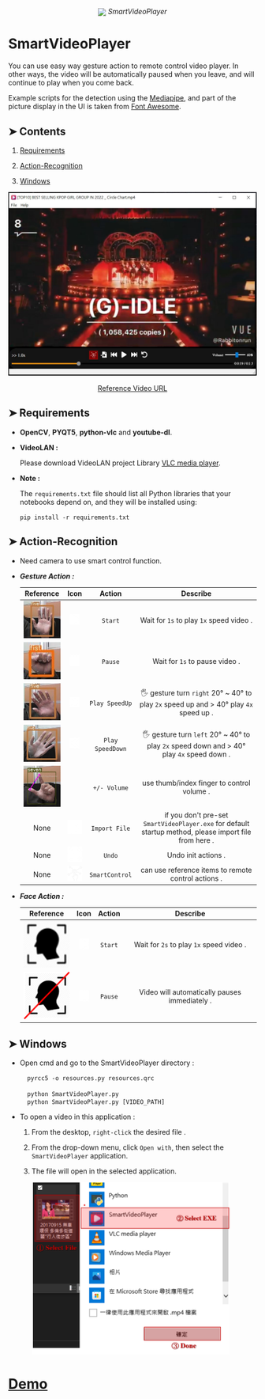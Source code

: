 <p align="center">
  <img align="center" src="SmartVideoPlayer.ico">
  <em size="10" color="#5555cc" face="serif">SmartVideoPlayer</em><br>
</p>

# SmartVideoPlayer

You can use easy way gesture action to remote control video player. In other ways, the video will be automatically paused when you leave, and will continue to play when you come back. 

Example scripts for the detection using the [Mediapipe](https://github.com/google/mediapipe), and part of the picture display in the UI is taken from [Font Awesome](https://fontawesome.com).

## ➤ Contents
1) [Requirements](#Requirements)

2) [Action-Recognition](#Action-Recognition)

3) [Windows](#Windows)

<p align="center">
    <img src="temp/demo/GUI.JPG" width=600px>
</p>
<div align="center">
  <a href="https://www.youtube.com/watch?v=FwhnuyOf8ms&ab_channel=%E6%9F%8F%E5%B0%BCBunny">Reference Video URL</a>
</div>

## ➤ Requirements

* **OpenCV**, **PYQT5**, **python-vlc** and **youtube-dl**. 
* **VideoLAN :**

    Please download VideoLAN project Library [VLC media player](https://download.cnet.com/developer/videolan/i-6197208/).
* **Note :**

    The `requirements.txt` file should list all Python libraries that your notebooks
    depend on, and they will be installed using:

    ```
    pip install -r requirements.txt
    ```

## ➤ Action-Recognition
* Need camera to use smart control function.

* ***Gesture Action :***

    |  Reference | Icon | Action |     Describe      |
    |:-----------:|:-------:|:-------:|:---------------------------:|
    | [<img src="temp/demo/start.JPG" width=100px>](temp/demo/) | [<img src="assets/play.png" width=20px>](assets/) | `Start` | Wait for `1s` to play `1x` speed video . |
    | [<img src="temp/demo/pause.JPG" width=100px>](temp/demo/) | [<img src="assets/pause.png" width=20px>](assets/) | `Pause` | Wait for `1s` to pause video . |
    | [<img src="temp/demo/incr_play_speed.JPG" width=100px>](temp/demo/) | [<img src="assets/fast-forward.png" width=20px>](assets/) | `Play SpeedUp` | 🖐 gesture turn `right` 20° ~ 40° to play `2x` speed up and  > 40° play `4x` speed up . |
    | [<img src="temp/demo/decr_play_speed.JPG" width=100px>](temp/demo/) | [<img src="assets/fast-backward.png" width=20px>](assets/) | `Play SpeedDown` | 🖐 gesture turn `left` 20° ~ 40° to play `2x` speed down and  > 40° play `4x` speed down . |
    | [<img src="temp/demo/adjust_volume.gif" width=100px>](temp/demo/) |  | `+/- Volume` | use thumb/index finger to control volume . |
    | None | [<img src="assets/file-import.png" width=30px>](assets/) | `Import File` | if you don't pre-set `SmartVideoPlayer.exe` for default startup method, please import file from here . |
    | None | [<img src="assets/undo.png" width=30px>](assets/) | `Undo` | Undo init actions . |
    | None | [<img src="assets/control-center.png" width=30px>](assets/) | `SmartControl` | can use reference items to remote control actions . |

* ***Face Action :***

    |  Reference | Icon | Action |     Describe      |
    |:-----------:|:-------:|:-------:|:---------------------------:|
    [<img src="assets/Face.png" width=100px>](assets/) | [<img src="assets/play.png" width=20px>](assets/) | `Start` | Wait for `2s` to play `1x` speed video . |
    | [<img src="assets/NoFace.png" width=100px>](temp/demo/) | [<img src="assets/pause.png" width=20px>](assets/) | `Pause` | Video will automatically pauses immediately . |


## ➤ Windows
* Open cmd and go to the SmartVideoPlayer directory :

        pyrcc5 -o resources.py resources.qrc

        python SmartVideoPlayer.py
        python SmartVideoPlayer.py [VIDEO_PATH]
        

* To open a video in this application :
    1) From the desktop, `right-click` the desired file .

    2) From the drop-down menu, click `Open with`, then select the `SmartVideoPlayer` application.

    3) The file will open in the selected application.

        <img src="temp/demo/open_in_file.png" width=400px>


# [Demo]()
